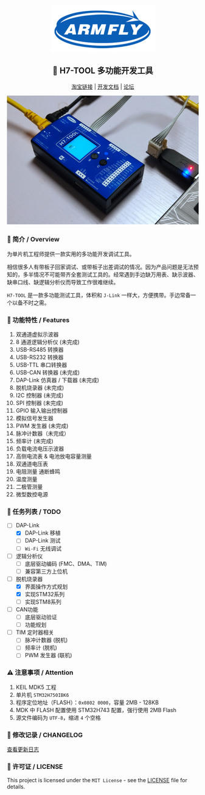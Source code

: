 <div align="center" class="has-mb-6">

![logo][logo]

## :wrench: H7-TOOL 多功能开发工具

[淘宝链接][淘宝链接] |
[开发文档][开发文档] |
[论坛][论坛]

![H7-TOOL_IMG][H7-TOOL_IMG]

</div>

### :book: 简介 / Overview

为单片机工程师提供一款实用的多功能开发调试工具。

相信很多人有带板子回家调试、或带板子出差调试的情况。因为产品问题是无法预知的，多半情况不可能带齐全套测试工具的。经常遇到手边缺万用表、缺示波器、缺串口线、缺逻辑分析仪而导致工作很难继续。

`H7-TOOL` 是一款多功能测试工具，体积和 `J-Link` 一样大，方便携带。手边常备一个以备不时之需。

### :gift: 功能特性 / Features

1. 双通道虚拟示波器
2. 8 通道逻辑分析仪 (未完成)
3. USB-RS485 转换器
4. USB-RS232 转换器
5. USB-TTL 串口转换器
6. USB-CAN 转换器 (未完成)
7. DAP-Link 仿真器 / 下载器 (未完成)
8. 脱机烧录器 (未完成)
9. I2C 控制器 (未完成)
10. SPI 控制器 (未完成)
11. GPIO 输入输出控制器
12. 模拟信号发生器
13. PWM 发生器 (未完成)
14. 脉冲计数器（未完成）
15. 频率计 (未完成)
16. 负载电流电压示波器
17. 高侧电流表 & 电池放电容量测量
18. 双通道电压表
18. 电阻测量 通断蜂鸣
19. 温度测量
20. 二极管测量
21. 微型数控电源


### :construction: 任务列表 / TODO
<!-- 以下为示例 -->
- [ ] DAP-Link
  - [x] DAP-Link 移植
  - [ ] DAP-Link 测试
  - [ ] `Wi-Fi` 无线调试
- [ ] 逻辑分析仪
  - [ ] 底层驱动编码 (FMC、DMA、TIM)
  - [ ] 兼容第三方上位机
- [ ] 脱机烧录器
  - [x] 界面操作方式规划
  - [x] 实现STM32系列
  - [ ] 实现STM8系列
- [ ] CAN功能
  - [ ] 底层驱动验证
  - [ ] 功能规划
- [ ] TIM 定时器相关
  - [ ] 脉冲计数器 (脱机)
  - [ ] 频率计 (脱机)
  - [ ] PWM 发生器 (联机)

### :warning: 注意事项 / Attention

1. KEIL MDK5 工程
2. 单片机 `STM32H750IBK6`
3. 程序定位地址（FLASH）：`0x0802 0000`，容量 2MB - 128KB
4. MDK 中 FLASH 配置使用 STM32H743 配置，强行使用 2MB Flash
5. 源文件编码为 `UTF-8`，缩进 `4` 个空格

### :scroll: 修改记录 / CHANGELOG

[查看更新日志][更新日志]

### :page_with_curl: 许可证 / LICENSE
<!-- License 类型可能需要更改， LICENSE 文件需要生成。 -->
This project is licensed under the `MIT License` - see the [LICENSE][许可证] file for details.

<!-- 以下内容为 Markdown 文档描述中出现的链接所指向的地址，统一在文档末尾进行管理。 -->
<!-- Markdown 超链接管理 -->
[淘宝链接]: https://item.taobao.com/item.htm?id=602704490583 "跳转到 H7-TOOL 购买链接"
[开发文档]: /Doc "查看开发文档"
[论坛]: http://www.armbbs.cn
[更新日志]: ./CHANGELOG "点击查看更新日志"
[许可证]: ./LICENSE

<!-- Markdown 图片链接管理 -->
[logo]: ./Armfly_Logo.png "安富莱 Armfly"
[H7-TOOL_IMG]: ./H7-Tool.jpg "H7-TOOL 多功能开发工具"
